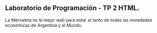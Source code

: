 ## Laboratorio de Programación - TP 2 HTML.

La Mervaleta es la mejor web para estar al tanto de todas las novedades económicas de Argentina y el Mundo.
